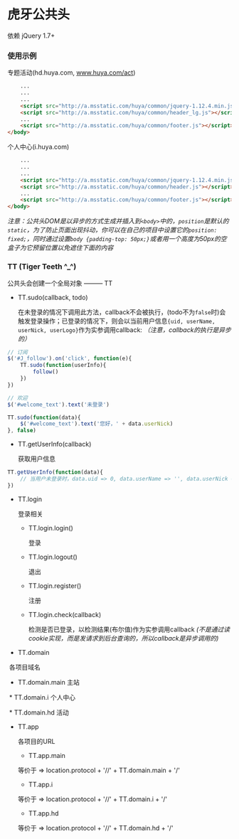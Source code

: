 # 虎牙公共头

依赖 jQuery 1.7+

### 使用示例

专题活动(hd.huya.com, www.huya.com/act)

```html
    ...
    ...
    ...
    <script src="http://a.msstatic.com/huya/common/jquery-1.12.4.min.js"></script>
    <script src="http://a.msstatic.com/huya/common/header_lg.js"></script>
    ...
    <script src="http://a.msstatic.com/huya/common/footer.js"></script>
</body>
```

个人中心(i.huya.com)

```html
    ...
    ...
    ...
    <script src="http://a.msstatic.com/huya/common/jquery-1.12.4.min.js"></script>
    <script src="http://a.msstatic.com/huya/common/header.js"></script>
    ...
    <script src="http://a.msstatic.com/huya/common/footer.js"></script>
</body>
```

*注意：公共头DOM是以异步的方式生成并插入到`<body>`中的，`position`是默认的`static`，为了防止页面出现抖动，你可以在自己的项目中设置它的`position: fixed;`，同时通过设置`body {padding-top: 50px;}`或者用一个高度为50px的空盒子为它预留位置以免遮住下面的内容*

### TT (Tiger Teeth ^_^)

公共头会创建一个全局对象 ——— TT

* TT.sudo(callback, todo)

  在未登录的情况下调用此方法，callback不会被执行，(todo不为`false`时)会触发登录操作；已登录的情况下，则会以当前用户信息`{uid, userName, userNick, userLogo}`作为实参调用callback: *（注意，callback的执行是异步的）*

```javascript
// 订阅
$('#J_follow').on('click', function(e){
    TT.sudo(function(userInfo){
        follow()
    })
})

// 欢迎
$('#welcome_text').text('未登录')

TT.sudo(function(data){
    $('#welcome_text').text('您好，' + data.userNick)
}, false)
```

* TT.getUserInfo(callback)

  获取用户信息

```javascript
TT.getUserInfo(function(data){
    // 当用户未登录时，data.uid => 0, data.userName => '', data.userNick => '', data.userLogo => ''
})
```

* TT.login

  登录相关

  * TT.login.login() 
  
    登录

  * TT.login.logout() 
  
    退出

  * TT.login.register() 
  
    注册

  * TT.login.check(callback) 
  
    检测是否已登录，以检测结果(布尔值)作为实参调用callback *(不是通过读cookie实现，而是发请求到后台查询的，所以callback是异步调用的)*
    
* TT.domain

  各项目域名
  
  * TT.domain.main 主站
    
  * TT.domain.i 个人中心
  
  * TT.domain.hd 活动

* TT.app

  各项目的URL
  
  * TT.app.main
  
  等价于 => location.protocol + '//' + TT.domain.main + '/'
  
  * TT.app.i
  
  等价于 => location.protocol + '//' + TT.domain.i + '/'
  
  * TT.app.hd
  
  等价于 => location.protocol + '//' + TT.domain.hd + '/'
